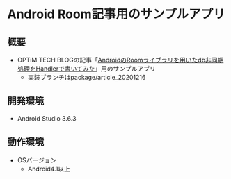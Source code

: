 # Android Room記事用のサンプルアプリ
## 概要

* OPTiM TECH BLOGの記事「[AndroidのRoomライブラリを用いたdb非同期処理をHandlerで書いてみた](#)」用のサンプルアプリ
  * 実装ブランチはpackage/article_20201216

## 開発環境

* Android Studio 3.6.3

## 動作環境

* OSバージョン
  * Android4.1以上